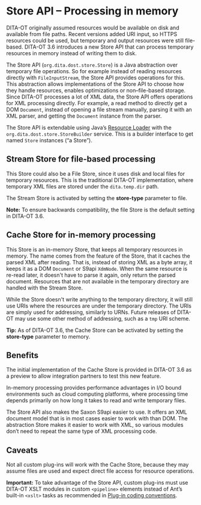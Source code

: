 # Store API – Processing in memory

DITA-OT originally assumed resources would be available on disk and available from file paths. Recent versions added URI input, so HTTPS resources could be used, but temporary and output resources were still file-based. DITA-OT 3.6 introduces a new Store API that can process temporary resources in memory instead of writing them to disk.

The Store API \(`org.dita.dost.store.Store`\) is a Java abstraction over temporary file operations. So for example instead of reading resources directly with `FileInputStream`, the Store API provides operations for this. This abstraction allows implementations of the Store API to choose how they handle resources, enables optimizations or non–file-based storage. Since DITA-OT processes a lot of XML data, the Store API offers operations for XML processing directly. For example, a read method to directly get a DOM `Document`, instead of opening a file stream manually, parsing it with an XML parser, and getting the `Document` instance from the parser.

The Store API is extendable using Java’s [Resource Loader](https://docs.oracle.com/javase/9/docs/api/java/util/ServiceLoader.html) with the `org.dita.dost.store.StoreBuilder` service. This is a builder interface to get named `Store` instances \(“a Store”\).

## Stream Store for file-based processing

This Store could also be a File Store, since it uses disk and local files for temporary resources. This is the traditional DITA-OT implementation, where temporary XML files are stored under the `dita.temp.dir` path.

The Stream Store is activated by setting the **store-type** parameter to file.

**Note:** To ensure backwards compatibility, the file Store is the default setting in DITA-OT 3.6.

## Cache Store for in-memory processing

This Store is an in-memory Store, that keeps all temporary resources in memory. The name comes from the feature of the Store, that it caches the parsed XML after reading. That is, instead of storing XML as a byte array, it keeps it as a DOM `Document` or S9api `XdmNode`. When the same resource is re-read later, it doesn't have to parse it again, only return the parsed document. Resources that are not available in the temporary directory are handled with the Stream Store.

While the Store doesn't write anything to the temporary directory, it will still use URIs where the resources are under the temporary directory. The URIs are simply used for addressing, similarly to URNs. Future releases of DITA-OT may use some other method of addressing, such as a `tmp` URI scheme.

**Tip:** As of DITA-OT 3.6, the Cache Store can be activated by setting the **store-type** parameter to memory.

## Benefits

The initial implementation of the Cache Store is provided in DITA-OT 3.6 as a preview to allow integration partners to test this new feature.

In-memory processing provides performance advantages in I/O bound environments such as cloud computing platforms, where processing time depends primarily on how long it takes to read and write temporary files.

The Store API also makes the Saxon S9api easier to use. It offers an XML document model that is in most cases easier to work with than DOM. The abstraction Store makes it easier to work with XML, so various modules don’t need to repeat the same type of XML processing code.

## Caveats

Not all custom plug-ins will work with the Cache Store, because they may assume files are used and expect direct file access for resource operations.

**Important:** To take advantage of the Store API, custom plug-ins must use DITA-OT XSLT modules in custom `<pipeline>` elements instead of Ant’s built-in `<xslt>` tasks as recommended in [Plug-in coding conventions](plugin-coding-conventions.md).

